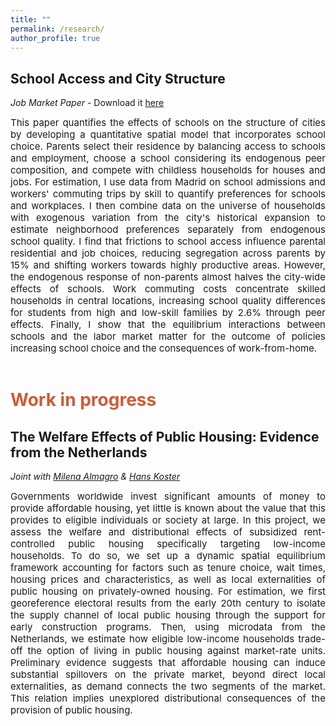 ```yaml
---
title: ""
permalink: /research/
author_profile: true
---
```


## School Access and City Structure
*Job Market Paper* - Download it <a href="https://giorgiopietrabissa.github.io/files/school_sorting.pdf" target="_blank">here</a>

<div align='justify'>
  <span style="font-size:15px">
  This paper quantifies the effects of schools on the structure of cities by developing a quantitative spatial model that incorporates school choice. Parents select their residence by balancing access to schools and employment, choose a school considering its endogenous peer composition, and compete with childless households for houses and jobs. For estimation, I use data from Madrid on school admissions and workers' commuting trips by skill to quantify preferences for schools and workplaces. I then combine data on the universe of households with exogenous variation from the city's historical expansion to estimate neighborhood preferences separately from endogenous school quality. I find that frictions to school access influence parental residential and job choices, reducing segregation across parents by 15% and shifting workers towards highly productive areas. However, the endogenous response of non-parents almost halves the city-wide effects of schools. Work commuting costs concentrate skilled households in central locations, increasing school quality differences for students from high and low-skill families by 2.6% through peer effects. Finally, I show that the equilibrium interactions between schools and the labor market matter for the outcome of policies increasing school choice and the consequences of work-from-home.    
  </span>
</div>
<br />

# <span style="color:#CF5C36"> Work in progress </span>

## The Welfare Effects of Public Housing: Evidence from the Netherlands
*Joint with <a href="https://www.milena-almagro.com/" target="_blank">Milena Almagro</a> & <a href="https://www.urbaneconomics.nl/" target="_blank">Hans Koster</a>*

<div align='justify'>
<span style="font-size:15px">
Governments worldwide invest significant amounts of money to provide affordable housing, yet little is known about the value that this provides to eligible individuals or society at large. In this project, we assess the welfare and distributional effects of subsidized rent-controlled public housing specifically targeting low-income households. To do so, we set up a dynamic spatial equilibrium framework accounting for factors such as tenure choice, wait times, housing prices and characteristics, as well as local externalities of public housing on privately-owned housing. For estimation, we first georeference electoral results from the early 20th century to isolate the supply channel of local public housing through the support for early construction programs. Then, using microdata from the Netherlands, we estimate how eligible low-income households trade-off the option of living in public housing against market-rate units. Preliminary evidence suggests that affordable housing can induce substantial spillovers on the private market, beyond direct local externalities, as demand connects the two segments of the market. This relation implies unexplored distributional consequences of the provision of public housing.
</span>
</div>

